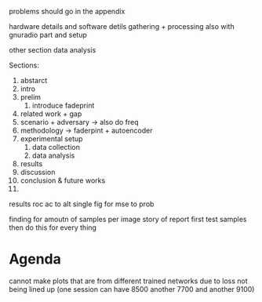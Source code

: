 


problems should go in the appendix

hardware details and software detils
gathering + processing
also with gnuradio part and setup


other section data analysis


Sections:


1. abstarct
2. intro
3. prelim
	1. introduce fadeprint
4. related work + gap
5. scenario + adversary -> also do freq
6. methodology -> faderpint + autoencoder
7. experimental setup
	1. data collection
	2. data analysis
8. results
9. discussion
10. conclusion & future works
11. 
    








results
roc 
ac to alt
single fig for mse to prob

finding for amoutn of samples per image
story of report
	first test samples
	then do this for every thing



# Agenda

cannot make plots that are from different trained networks due to loss not being lined up (one session can have 8500 another 7700 and another 9100)


